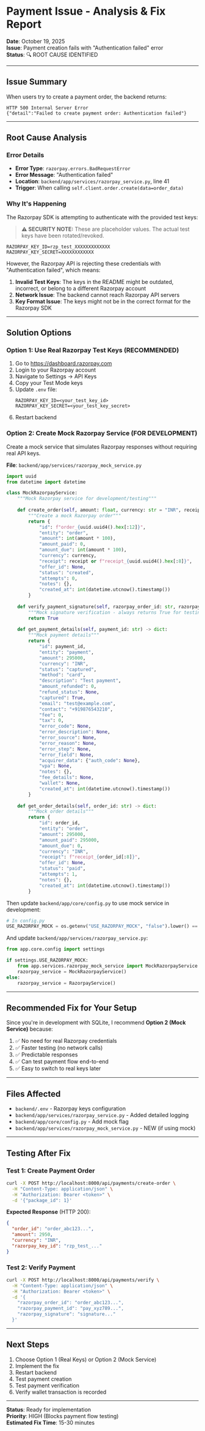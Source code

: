 # Payment Issue - Analysis & Fix Report

**Date**: October 19, 2025  
**Issue**: Payment creation fails with "Authentication failed" error  
**Status**: 🔍 ROOT CAUSE IDENTIFIED

---

## Issue Summary

When users try to create a payment order, the backend returns:
```
HTTP 500 Internal Server Error
{"detail":"Failed to create payment order: Authentication failed"}
```

---

## Root Cause Analysis

### Error Details
- **Error Type**: `razorpay.errors.BadRequestError`
- **Error Message**: "Authentication failed"
- **Location**: `backend/app/services/razorpay_service.py`, line 41
- **Trigger**: When calling `self.client.order.create(data=order_data)`

### Why It's Happening

The Razorpay SDK is attempting to authenticate with the provided test keys:

> **⚠️ SECURITY NOTE:** These are placeholder values. The actual test keys have been rotated/revoked.

```
RAZORPAY_KEY_ID=rzp_test_XXXXXXXXXXXXX
RAZORPAY_KEY_SECRET=XXXXXXXXXXXX
```

However, the Razorpay API is rejecting these credentials with "Authentication failed", which means:

1. **Invalid Test Keys**: The keys in the README might be outdated, incorrect, or belong to a different Razorpay account
2. **Network Issue**: The backend cannot reach Razorpay API servers
3. **Key Format Issue**: The keys might not be in the correct format for the Razorpay SDK

---

## Solution Options

### Option 1: Use Real Razorpay Test Keys (RECOMMENDED)
1. Go to https://dashboard.razorpay.com
2. Login to your Razorpay account
3. Navigate to Settings → API Keys
4. Copy your Test Mode keys
5. Update `.env` file:
   ```
   RAZORPAY_KEY_ID=<your_test_key_id>
   RAZORPAY_KEY_SECRET=<your_test_key_secret>
   ```
6. Restart backend

### Option 2: Create Mock Razorpay Service (FOR DEVELOPMENT)
Create a mock service that simulates Razorpay responses without requiring real API keys.

**File**: `backend/app/services/razorpay_mock_service.py`

```python
import uuid
from datetime import datetime

class MockRazorpayService:
    """Mock Razorpay service for development/testing"""
    
    def create_order(self, amount: float, currency: str = "INR", receipt: str = None) -> dict:
        """Create a mock Razorpay order"""
        return {
            "id": f"order_{uuid.uuid4().hex[:12]}",
            "entity": "order",
            "amount": int(amount * 100),
            "amount_paid": 0,
            "amount_due": int(amount * 100),
            "currency": currency,
            "receipt": receipt or f"receipt_{uuid.uuid4().hex[:8]}",
            "offer_id": None,
            "status": "created",
            "attempts": 0,
            "notes": {},
            "created_at": int(datetime.utcnow().timestamp())
        }
    
    def verify_payment_signature(self, razorpay_order_id: str, razorpay_payment_id: str, razorpay_signature: str) -> bool:
        """Mock signature verification - always returns True for testing"""
        return True
    
    def get_payment_details(self, payment_id: str) -> dict:
        """Mock payment details"""
        return {
            "id": payment_id,
            "entity": "payment",
            "amount": 295000,
            "currency": "INR",
            "status": "captured",
            "method": "card",
            "description": "Test payment",
            "amount_refunded": 0,
            "refund_status": None,
            "captured": True,
            "email": "test@example.com",
            "contact": "+919876543210",
            "fee": 0,
            "tax": 0,
            "error_code": None,
            "error_description": None,
            "error_source": None,
            "error_reason": None,
            "error_step": None,
            "error_field": None,
            "acquirer_data": {"auth_code": None},
            "vpa": None,
            "notes": {},
            "fee_details": None,
            "wallet": None,
            "created_at": int(datetime.utcnow().timestamp())
        }
    
    def get_order_details(self, order_id: str) -> dict:
        """Mock order details"""
        return {
            "id": order_id,
            "entity": "order",
            "amount": 295000,
            "amount_paid": 295000,
            "amount_due": 0,
            "currency": "INR",
            "receipt": f"receipt_{order_id[:8]}",
            "offer_id": None,
            "status": "paid",
            "attempts": 1,
            "notes": {},
            "created_at": int(datetime.utcnow().timestamp())
        }
```

Then update `backend/app/core/config.py` to use mock service in development:

```python
# In config.py
USE_RAZORPAY_MOCK = os.getenv("USE_RAZORPAY_MOCK", "false").lower() == "true"
```

And update `backend/app/services/razorpay_service.py`:

```python
from app.core.config import settings

if settings.USE_RAZORPAY_MOCK:
    from app.services.razorpay_mock_service import MockRazorpayService
    razorpay_service = MockRazorpayService()
else:
    razorpay_service = RazorpayService()
```

---

## Recommended Fix for Your Setup

Since you're in development with SQLite, I recommend **Option 2 (Mock Service)** because:

1. ✅ No need for real Razorpay credentials
2. ✅ Faster testing (no network calls)
3. ✅ Predictable responses
4. ✅ Can test payment flow end-to-end
5. ✅ Easy to switch to real keys later

---

## Files Affected

- `backend/.env` - Razorpay keys configuration
- `backend/app/services/razorpay_service.py` - Added detailed logging
- `backend/app/core/config.py` - Add mock flag
- `backend/app/services/razorpay_mock_service.py` - NEW (if using mock)

---

## Testing After Fix

### Test 1: Create Payment Order
```bash
curl -X POST http://localhost:8000/api/payments/create-order \
  -H "Content-Type: application/json" \
  -H "Authorization: Bearer <token>" \
  -d '{"package_id": 1}'
```

**Expected Response** (HTTP 200):
```json
{
  "order_id": "order_abc123...",
  "amount": 2950,
  "currency": "INR",
  "razorpay_key_id": "rzp_test_..."
}
```

### Test 2: Verify Payment
```bash
curl -X POST http://localhost:8000/api/payments/verify \
  -H "Content-Type: application/json" \
  -H "Authorization: Bearer <token>" \
  -d '{
    "razorpay_order_id": "order_abc123...",
    "razorpay_payment_id": "pay_xyz789...",
    "razorpay_signature": "signature..."
  }'
```

---

## Next Steps

1. Choose Option 1 (Real Keys) or Option 2 (Mock Service)
2. Implement the fix
3. Restart backend
4. Test payment creation
5. Test payment verification
6. Verify wallet transaction is recorded

---

**Status**: Ready for implementation  
**Priority**: HIGH (Blocks payment flow testing)  
**Estimated Fix Time**: 15-30 minutes

